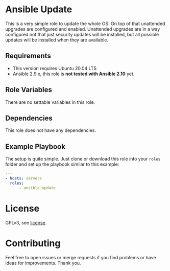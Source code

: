 # Ansible Update

This is a very simple role to update the whole OS.
On top of that unattended upgrades are configured and enabled. 
Unattended upgrades are in a way configured not that just security updates will be installed, but all possible updates will be installed when they are available.

## Requirements

- This version requires Ubuntu 20.04 LTS
- Ansible 2.9.x, this role is **not tested with Ansible 2.10** yet.

## Role Variables

There are no settable variables in this role.

## Dependencies

This role does not have any dependencies.

## Example Playbook

The setup is quite simple.
Just clone or download this role into your `roles` folder and set up the playbook similar to this example:

```yml
---
- hosts: servers
  roles:
      - ansible-update
```

# License

GPLv3, see [license](./LICENSE).

# Contributing

Feel free to open issues or merge requests if you find problems or have ideas for improvements. Thank you.
